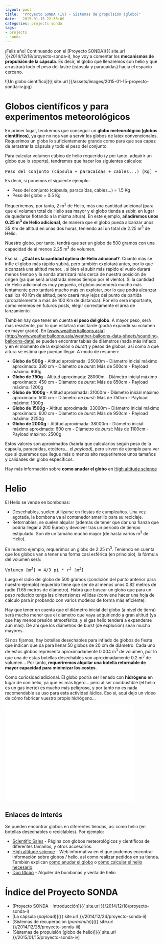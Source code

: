 ```yaml
---
layout: post
title:  "Proyecto SONDA (IV) - Sistemas de propulsión (globo)"
date:   2015-01-15 22:35:00
categories: projects sonda
tags:
- projects
- sonda
---
```


¡Feliz año! Continuando con el [Proyecto SONDA]({{ site.url }}/2014/12/18/proyecto-sonda-i), hoy voy a comentar los **mecanismos de propulsión de la cápsula**. Es decir, el globo que llenaremos con helio y que arrastrará todo el peso del lastre (cápsula y paracaídas) hacia el espacio cercano.

![Un globo científico]({{ site.url }}/assets/images/2015-01-15-proyecto-sonda-iv.jpg)


Globos científicos y para experimentos meteorológicos
=====================================================

En primer lugar, tendremos que conseguir un **globo meteorológico (globos científicos)**, ya que no nos van a servir los globos de latex convencionales. Requerimos un globo lo suficientemente grande como para que sea capaz de arrastrar la cápsula y todo el peso del conjunto.

Para calcular volumen cúbico de helio requerido (y por tanto, adquirir un globo que lo soporte), tendremos que hacer los siguientes cálculos:

<pre>
Peso del conjunto (cápsula + paracaídas + cables...) [Kg] + Peso del globo [Kg] = Volumen cúbico de helio requerido [m<sup>3</sup>] + Volumen de Helio adicional [m<sup>3</sup>]
</pre>

Es decir, si ponemos el siguiente ejemplo:

* Peso del conjunto (cápsula, paracaídas, cables...) = 1.5 Kg
* Peso del globo = 0.5 Kg

Requeriremos, por tanto, 2 m<sup>3</sup> de Helio, más una cantidad adicional (para que el volumen total de Helio sea mayor y el globo tienda a subir, en lugar de quedarse flotando a la misma altura). En este ejemplo, **añadiremos unos 0.25 m<sup>3</sup> de Helio adicional**, de manera que el globo pueda alcanzar unos 35 Km de altitud en unas dos horas, teniendo así un total de 2.25 m<sup>3</sup> de Helio.

Nuestro globo, por tanto, tendrá que ser un globo de 500 gramos con una capacidad de al menos 2.25 m<sup>3</sup> de volumen.

Eso sí... **¿Cuál es la cantidad óptima de Helio adicional?**. Cuanto más se infle el globo más rápido subirá, pero también explotará antes, por lo que alcanzará una altitud menor... si bien al subir más rápido el vuelo durará menos tiempo y la sonda aterrizará más cerca de nuestra posición de origen (ya que será arrastrada menos tiempo por el viento). Si la cantidad de Helio adicional es muy pequeña, el globo ascenderá mucho más lentamente pero tardará mucho más en explotar, por lo que podrá alcanzar casi los 40 Km de altitud, pero caerá muy lejos del punto de partida (probablemente a más de 100 Km de distancia). Por ello será importante, como veremos en futuros posts, elegir correctamente el área de lanzamiento.

También hay que tener en cuenta **el peso del globo**. A mayor peso, será más resistente, por lo que estallará más tarde (podrá expandir su volumen en mayor grado). En [www.weatherballoons.asia](http://www.weatherballoons.asia/weather-balloons-data-sheets/sounding-balloons-data) se pueden encontrar tablas de diámetros (nada más inflado y en el momento de la explosión o _burst_) y pesos de globos, así como a qué altura se estima que puedan llegar. A modo de resumen:

  * **Globo de 500g** - Altitud aproximada: 25000m - Diámetro inicial máximo aproximado: 380 cm - Diámetro de _burst_: Más de 500cm - Payload máximo: 900g
  * **Globo de 750g** - Altitud aproximada: 28000m - Diámetro inicial máximo aproximado: 450 cm - Diámetro de _burst_: Más de 650cm - Payload máximo: 1200g
  * **Globo de 1000g** - Altitud aproximada: 31000m - Diámetro inicial máximo aproximado: 500 cm - Diámetro de _burst_: Más de 750cm - Payload máximo: 1300g
  * **Globo de 1500g** - Altitud aproximada: 33000m - Diámetro inicial máximo aproximado: 600 cm - Diámetro de _burst_: Más de 950cm - Payload máximo: 2250g
  * **Globo de 2000g** - Altitud aproximada: 38000m - Diámetro inicial máximo aproximado: 600 cm - Diámetro de _burst_: Más de 1100cm - Payload máximo: 2500g

Estos valores son aproximados (habría que calcularlos según peso de la cápsula, paracaídas, etcétera... el _payload_), pero sirven de ejemplo para ver que si queremos que llegue más o menos alto requeriremos unos tamaños y calidades del globo específicos.


Hay más información sobre **como anudar el globo** en [High altitude science](http://www.highaltitudescience.com/pages/tying-off-a-weather-balloon)

Helio
=====

El Helio se vende en bombonas:

* Desechables, suelen utilizarse en fiestas de cumpleaños. Una vez agotada, la bombona va al contenedor amarillo para su reciclaje.
* Retornables, se suelen alquilar (además de tener que dar una fianza que podría llegar a 200 Euros) y devolver tras un período de tiempo estipulado. Son de un tamaño mucho mayor (de hasta varios m<sup>3</sup> de Helio).

En nuestro ejemplo, requerimos un globo de 2.25 m<sup>3</sup>. Teniendo en cuenta que los globos van a tener una forma casi esférica (en principio), la fórmula del volumen será:

<pre>
Volumen [m<sup>3</sup>] = 4/3 pi * r<sup>3</sup> [m<sup>3</sup>]
</pre>

Luego el radio del globo de 500 gramos (condición del punto anterior para nuestro ejemplo) requerido tiene que ser de al menos unos 0.82 metros de radio (1.65 metros de diámetro). Habrá que buscar un globo que para un peso reducido tenga las dimensiones válidas (conviene hacer una hoja de cálculo para ir probando con varios modelos de forma más eficiente). 

Hay que tener en cuenta que el diámetro inicial del globo (a nivel de tierra) será mucho menor que el diámetro que vaya adquiriendo a gran altitud (ya que hay menos presión atmosférica, y el gas helio tenderá a expanderse aún más). De ahí que los diámetros de _burst_ (de explosión) sean mucho mayores.

Si nos fijamos, hay botellas desechables para inflado de globos de fiesta que indican que da para llenar 50 globos de 20 cm de diámetro. Cada uno de estos globos representa aproximadamente 0.004 m<sup>3</sup> de volumen, por lo que una de estas botellas desechables son aproximadamente 0.2 m<sup>3</sup> de volumen... Por tanto, **requeriremos alquilar una botella retornable de mayor capacidad para minimizar los costes**.

Como curiosidad adicional. El globo podría ser llenado con **hidrógeno** en lugar de con helio, ya que es más ligero... pero al ser combustible (el helio es un gas inerte) es mucho más peligroso, y por tanto no es nada recomendable su uso para esta actividad lúdica. Eso sí, aquí dejo un vídeo de cómo fabricar vuestro propio hidrógeno...

<iframe width="420" height="315" src="//www.youtube.com/embed/O6Mr4-uMkak" frameborder="0" allowfullscreen></iframe>


Enlaces de interés
------------------

Se pueden encontrar globos en diferentes tiendas, así como helio (en botellas desechables o reciclables). Por ejemplo:

* [Scientific Sales](http://www.scientificsales.com/Meteorological-Weather-Sounding-Balloon-s/25.htm) - Página con globos meteorológicos y científicos de diferentes tamaños, y otros accesorios.
* [High altitude science](http://www.highaltitudescience.com) - Web informativa en el que podemos encontrar información sobre globos / helio, así como realizar pedidos en su tienda. También explican [como anudar el globo](http://www.highaltitudescience.com/pages/tying-off-a-weather-balloon) o [cómo calcular el helio necesario](http://www.highaltitudescience.com/pages/helium)
* [Don Globo](https://www.donglobo.com) - Alquiler de bombonas y venta de helio


Índice del Proyecto SONDA
=========================

* [Proyecto SONDA - Introducción]({{ site.url }}/2014/12/18/proyecto-sonda-i)
* [La cápsula (_payload_)]({{ site.url }}/2014/12/24/proyecto-sonda-ii)
* [Sistemas de recuperación (_parachute_)]({{ site.url }}/2014/12/28/proyecto-sonda-iii)
* [Sistemas de propulsión (globo de helio)]({{ site.url }}/2015/01/15/proyecto-sonda-iv)
